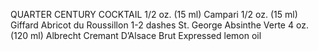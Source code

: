 




QUARTER CENTURY COCKTAIL
1/2 oz. (15 ml) Campari
1/2 oz. (15 ml) Giffard Abricot du Roussillon
1-2 dashes St. George Absinthe Verte
4 oz. (120 ml) Albrecht Cremant D’Alsace Brut
Expressed lemon oil
